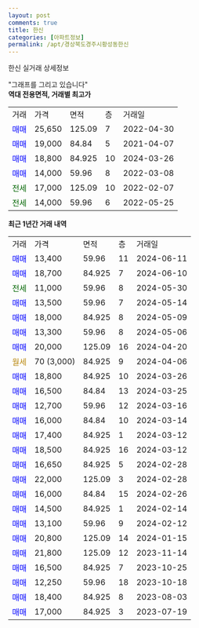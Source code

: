 ```yaml
---
layout: post
comments: true
title: 한신
categories: [아파트정보]
permalink: /apt/경상북도경주시황성동한신
---
```


한신 실거래 상세정보

<script type="text/javascript">
  google.charts.load('current', {'packages':['line', 'corechart']});
  google.charts.setOnLoadCallback(drawChart);

  function drawChart() {
    var data = new google.visualization.DataTable();
    data.addColumn('date', '거래일');
    data.addColumn('number', "매매");
    data.addColumn('number', "전세");
    data.addColumn('number', "전매");

    data.addRows([[new Date(Date.parse("2024-06-11")), 13400, null, null], [new Date(Date.parse("2024-06-10")), 18700, null, null], [new Date(Date.parse("2024-05-30")), null, 11000, null], [new Date(Date.parse("2024-05-14")), 13500, null, null], [new Date(Date.parse("2024-05-09")), 18000, null, null], [new Date(Date.parse("2024-05-06")), 13300, null, null], [new Date(Date.parse("2024-04-20")), 20000, null, null], [new Date(Date.parse("2024-04-06")), null, null, null], [new Date(Date.parse("2024-03-26")), 18800, null, null], [new Date(Date.parse("2024-03-25")), 16500, null, null], [new Date(Date.parse("2024-03-16")), 12700, null, null], [new Date(Date.parse("2024-03-14")), 16000, null, null], [new Date(Date.parse("2024-03-12")), 17400, null, null], [new Date(Date.parse("2024-03-12")), 18500, null, null], [new Date(Date.parse("2024-02-28")), 16650, null, null], [new Date(Date.parse("2024-02-28")), 22000, null, null], [new Date(Date.parse("2024-02-26")), 16000, null, null], [new Date(Date.parse("2024-02-14")), 14500, null, null], [new Date(Date.parse("2024-02-12")), 13100, null, null], [new Date(Date.parse("2024-01-15")), 20800, null, null], [new Date(Date.parse("2023-11-14")), 21800, null, null], [new Date(Date.parse("2023-10-25")), 16500, null, null], [new Date(Date.parse("2023-10-18")), 12250, null, null], [new Date(Date.parse("2023-08-03")), 18400, null, null], [new Date(Date.parse("2023-07-19")), 17000, null, null]]);

    var options = {
      hAxis: {
        format: 'yyyy/MM/dd'
      },    
      lineWidth: 0,
      pointsVisible: true,    
      title: '최근 1년간 유형별 실거래가 분포',
      legend: { position: 'bottom' }
    };

    var formatter = new google.visualization.NumberFormat({pattern:'###,###'} );
    formatter.format(data, 1);
    formatter.format(data, 2);
    
    setTimeout(function() {
        var chart = new google.visualization.LineChart(document.getElementById('columnchart_material'));
        chart.draw(data, (options));
        document.getElementById('loading').style.display = 'none';
    }, 200);
  }
</script>


<div id="loading" style="z-index:20; display: block; margin-left: 0px">"그래프를 그리고 있습니다"</div>
<div id="columnchart_material" style="width: 95%; margin-left: 0px; display: block"></div>
<!-- contents start -->
<b>역대 전용면적, 거래별 최고가</b>
<table class="sortable">
    <tr>
      <td>거래</td>
      <td>가격</td>
      <td>면적</td>
      <td>층</td>
      <td>거래일</td>
    </tr>
        <tr>
          <td><a style="color: blue">매매</a></td>
          <td>25,650</td>
          <td>125.09</td>
          <td>7</td>
          <td>2022-04-30</td>
        </tr>            <tr>
          <td><a style="color: blue">매매</a></td>
          <td>19,000</td>
          <td>84.84</td>
          <td>5</td>
          <td>2021-04-07</td>
        </tr>            <tr>
          <td><a style="color: blue">매매</a></td>
          <td>18,800</td>
          <td>84.925</td>
          <td>10</td>
          <td>2024-03-26</td>
        </tr>            <tr>
          <td><a style="color: blue">매매</a></td>
          <td>14,000</td>
          <td>59.96</td>
          <td>8</td>
          <td>2022-03-08</td>
        </tr>        
        <tr>
              <td><a style="color: darkgreen">전세</a></td>
              <td>17,000</td>
              <td>125.09</td>
              <td>10</td>
              <td>2022-02-07</td>
            </tr>            <tr>
              <td><a style="color: darkgreen">전세</a></td>
              <td>14,000</td>
              <td>59.96</td>
              <td>6</td>
              <td>2022-05-25</td>
            </tr>        
    
</table>

<b>최근 1년간 거래 내역</b>

<table class="sortable">
    <tr>
      <td>거래</td>
      <td>가격</td>
      <td>면적</td>
      <td>층</td>
      <td>거래일</td>
    </tr>
    <tr>
      <td><a style="color: blue">매매</a></td>
      <td>13,400</td>
      <td>59.96</td>
      <td>11</td>
      <td>2024-06-11</td>
    </tr>          <tr>
      <td><a style="color: blue">매매</a></td>
      <td>18,700</td>
      <td>84.925</td>
      <td>7</td>
      <td>2024-06-10</td>
    </tr>          <tr>
      <td><a style="color: darkgreen">전세</a></td>
      <td>11,000</td>
      <td>59.96</td>
      <td>8</td>
      <td>2024-05-30</td>
    </tr>          <tr>
      <td><a style="color: blue">매매</a></td>
      <td>13,500</td>
      <td>59.96</td>
      <td>7</td>
      <td>2024-05-14</td>
    </tr>          <tr>
      <td><a style="color: blue">매매</a></td>
      <td>18,000</td>
      <td>84.925</td>
      <td>8</td>
      <td>2024-05-09</td>
    </tr>          <tr>
      <td><a style="color: blue">매매</a></td>
      <td>13,300</td>
      <td>59.96</td>
      <td>8</td>
      <td>2024-05-06</td>
    </tr>          <tr>
      <td><a style="color: blue">매매</a></td>
      <td>20,000</td>
      <td>125.09</td>
      <td>16</td>
      <td>2024-04-20</td>
    </tr>          <tr>
      <td><a style="color: darkgoldenrod">월세</a></td>
      <td>70 (3,000)</td>
      <td>84.925</td>
      <td>9</td>
      <td>2024-04-06</td>
    </tr>          <tr>
      <td><a style="color: blue">매매</a></td>
      <td>18,800</td>
      <td>84.925</td>
      <td>10</td>
      <td>2024-03-26</td>
    </tr>          <tr>
      <td><a style="color: blue">매매</a></td>
      <td>16,500</td>
      <td>84.84</td>
      <td>13</td>
      <td>2024-03-25</td>
    </tr>          <tr>
      <td><a style="color: blue">매매</a></td>
      <td>12,700</td>
      <td>59.96</td>
      <td>12</td>
      <td>2024-03-16</td>
    </tr>          <tr>
      <td><a style="color: blue">매매</a></td>
      <td>16,000</td>
      <td>84.84</td>
      <td>10</td>
      <td>2024-03-14</td>
    </tr>          <tr>
      <td><a style="color: blue">매매</a></td>
      <td>17,400</td>
      <td>84.925</td>
      <td>1</td>
      <td>2024-03-12</td>
    </tr>          <tr>
      <td><a style="color: blue">매매</a></td>
      <td>18,500</td>
      <td>84.925</td>
      <td>16</td>
      <td>2024-03-12</td>
    </tr>          <tr>
      <td><a style="color: blue">매매</a></td>
      <td>16,650</td>
      <td>84.925</td>
      <td>5</td>
      <td>2024-02-28</td>
    </tr>          <tr>
      <td><a style="color: blue">매매</a></td>
      <td>22,000</td>
      <td>125.09</td>
      <td>3</td>
      <td>2024-02-28</td>
    </tr>          <tr>
      <td><a style="color: blue">매매</a></td>
      <td>16,000</td>
      <td>84.84</td>
      <td>15</td>
      <td>2024-02-26</td>
    </tr>          <tr>
      <td><a style="color: blue">매매</a></td>
      <td>14,500</td>
      <td>84.925</td>
      <td>1</td>
      <td>2024-02-14</td>
    </tr>          <tr>
      <td><a style="color: blue">매매</a></td>
      <td>13,100</td>
      <td>59.96</td>
      <td>9</td>
      <td>2024-02-12</td>
    </tr>          <tr>
      <td><a style="color: blue">매매</a></td>
      <td>20,800</td>
      <td>125.09</td>
      <td>14</td>
      <td>2024-01-15</td>
    </tr>          <tr>
      <td><a style="color: blue">매매</a></td>
      <td>21,800</td>
      <td>125.09</td>
      <td>12</td>
      <td>2023-11-14</td>
    </tr>          <tr>
      <td><a style="color: blue">매매</a></td>
      <td>16,500</td>
      <td>84.925</td>
      <td>7</td>
      <td>2023-10-25</td>
    </tr>          <tr>
      <td><a style="color: blue">매매</a></td>
      <td>12,250</td>
      <td>59.96</td>
      <td>18</td>
      <td>2023-10-18</td>
    </tr>          <tr>
      <td><a style="color: blue">매매</a></td>
      <td>18,400</td>
      <td>84.925</td>
      <td>8</td>
      <td>2023-08-03</td>
    </tr>          <tr>
      <td><a style="color: blue">매매</a></td>
      <td>17,000</td>
      <td>84.925</td>
      <td>3</td>
      <td>2023-07-19</td>
    </tr>      </table>
<!-- contents end -->    

